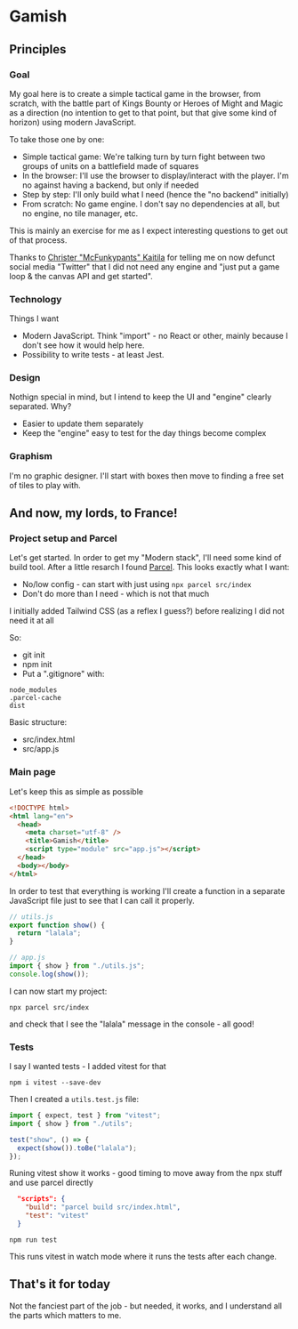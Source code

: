 # Gamish

## Principles

### Goal

My goal here is to create a simple tactical game in the browser, from scratch, with the battle part of Kings Bounty or Heroes of Might and Magic as a direction (no intention to get to that point, but that give some kind of horizon) using modern JavaScript.

To take those one by one:

- Simple tactical game: We're talking turn by turn fight between two groups of units on a battlefield made of squares
- In the browser: I'll use the browser to display/interact with the player. I'm no against having a backend, but only if needed
- Step by step: I'll only build what I need (hence the "no backend" initially)
- From scratch: No game engine. I don't say no dependencies at all, but no engine, no tile manager, etc.

This is mainly an exercise for me as I expect interesting questions to get out of that process.

Thanks to [Christer "McFunkypants" Kaitila](https://christerkaitila.com/) for telling me on now defunct social media "Twitter" that I did not need any engine and "just put a game loop & the canvas API and get started".

### Technology

Things I want

- Modern JavaScript. Think "import" - no React or other, mainly because I don't see how it would help here.
- Possibility to write tests - at least Jest.

### Design

Nothign special in mind, but I intend to keep the UI and "engine" clearly separated. Why?

- Easier to update them separately
- Keep the "engine" easy to test for the day things become complex

### Graphism

I'm no graphic designer. I'll start with boxes then move to finding a free set of tiles to play with.

## And now, my lords, to France!

### Project setup and Parcel

Let's get started. In order to get my "Modern stack", I'll need some kind of build tool. After a little resarch I found [Parcel](https://parceljs.org/). This looks exactly what I want:

- No/low config - can start with just using `npx parcel src/index`
- Don't do more than I need - which is not that much

I initially added Tailwind CSS (as a reflex I guess?) before realizing I did not need it at all

So:

- git init
- npm init
- Put a ".gitignore" with:

```gitignore
node_modules
.parcel-cache
dist
```

Basic structure:

- src/index.html
- src/app.js

### Main page

Let's keep this as simple as possible

```html
<!DOCTYPE html>
<html lang="en">
  <head>
    <meta charset="utf-8" />
    <title>Gamish</title>
    <script type="module" src="app.js"></script>
  </head>
  <body></body>
</html>
```

In order to test that everything is working I'll create a function in a separate JavaScript file just to see that I can call it properly.

```javascript
// utils.js
export function show() {
  return "lalala";
}
```

```javascript
// app.js
import { show } from "./utils.js";
console.log(show());
```

I can now start my project:

`npx parcel src/index`

and check that I see the "lalala" message in the console - all good!

### Tests

I say I wanted tests - I added vitest for that

`npm i vitest --save-dev`

Then I created a `utils.test.js` file:

```javascript
import { expect, test } from "vitest";
import { show } from "./utils";

test("show", () => {
  expect(show()).toBe("lalala");
});
```

Runing vitest show it works - good timing to move away from the npx stuff and use parcel directly

```json
  "scripts": {
    "build": "parcel build src/index.html",
    "test": "vitest"
  }
```

`npm run test`

This runs vitest in watch mode where it runs the tests after each change.

## That's it for today

Not the fanciest part of the job - but needed, it works, and I understand all the parts which matters to me.
